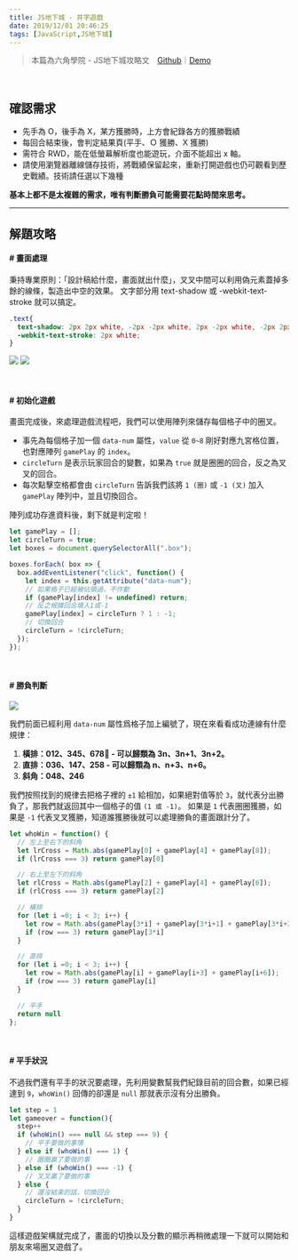 ```yaml
---
title: JS地下城 - 井字遊戲
date: 2019/12/01 20:46:25
tags: [JavaScript,JS地下城]
---
```

> 本篇為六角學院 - JS地下城攻略文　[Github](https://github.com/f820602h/OXGame/)｜[Demo](https://f820602h.github.io/OXGame/)

<br />

## 確認需求
* 先手為 O，後手為 X，某方獲勝時，上方會紀錄各方的獲勝戰績
* 每回合結束後，會判定結果頁(平手、Ｏ 獲勝、X 獲勝)
* 需符合 RWD，能在低螢幕解析度也能遊玩，介面不能超出 x 軸。
* 請使用瀏覽器離線儲存技術，將戰績保留起來，重新打開遊戲也仍可觀看到歷史戰績。技術請任選以下幾種
  
**基本上都不是太複雜的需求，唯有判斷勝負可能需要花點時間來思考。**

---
## 解題攻略

#### # 畫面處理

秉持專業原則：「設計稿給什麼，畫面就出什麼」，叉叉中間可以利用偽元素蓋掉多餘的線條，製造出中空的效果。
文字部分用 text-shadow 或 -webkit-text-stroke 就可以搞定。
```css
.text{
  text-shadow: 2px 2px white, -2px -2px white, 2px -2px white, -2px 2px white;
  -webkit-text-stroke: 2px white;
}
```
![](https://cdn-images-1.medium.com/max/5208/1*3uprjW3Qc2fTBbzFDeH3KA.png) ![](https://cdn-images-1.medium.com/max/4268/1*JlxlNuoF5OPvRfsv7Rpr2g.png)


<br />

#### # 初始化遊戲

畫面完成後，來處理遊戲流程吧，我們可以使用陣列來儲存每個格子中的圈叉。
* 事先為每個格子加一個 `data-num` 屬性，`value` 從 `0~8` 剛好對應九宮格位置，也對應陣列 `gamePlay` 的 `index`。
* `circleTurn` 是表示玩家回合的變數，如果為 `true` 就是圈圈的回合，反之為叉叉的回合。
* 每次點擊空格都會由 `circleTurn` 告訴我們該將 `1 (圈)` 或 `-1 (叉)` 加入 `gamePlay` 陣列中，並且切換回合。

陣列成功存進資料後，剩下就是判定啦！

```javascript
let gamePlay = [];
let circleTurn = true;
let boxes = document.querySelectorAll(".box");

boxes.forEach( box => {
  box.addEventListener("click", function() {
    let index = this.getAttribute("data-num");
    // 如果格子已經被佔領過，不作動
    if (gamePlay[index] != undefined) return;
    // 反之根據回合填入1或-1
    gamePlay[index] = circleTurn ? 1 : -1;
    // 切換回合
    circleTurn = !circleTurn;
  });
});
```

<br />

#### # 勝負判斷

![](/img/content/js-underground-8/ooxx.png)

我們前面已經利用 `data-num` 屬性爲格子加上編號了，現在來看看成功連線有什麼規律：
1. **橫排：012、345、678 - 可以歸類為 3n、3n+1、3n+2。**
2. **直排：036、147、258 - 可以歸類為 n、n+3、n+6。**
3. **斜角：048、246**

我們按照找到的規律去把格子裡的 `±1` 給相加，如果絕對值等於 `3`，就代表分出勝負了，那我們就返回其中一個格子的值 `(1 或 -1)`。
如果是 `1` 代表圈圈獲勝，如果是 `-1` 代表叉叉獲勝，知道誰獲勝後就可以處理勝負的畫面跟計分了。
```javascript
let whoWin = function() {
  // 左上至右下的斜角
  let lrCross = Math.abs(gamePlay[0] + gamePlay[4] + gamePlay[8]); 
  if (lrCross === 3) return gamePlay[0]

  // 右上至左下的斜角
  let rlCross = Math.abs(gamePlay[2] + gamePlay[4] + gamePlay[6]); 
  if (rlCross === 3) return gamePlay[2]

  // 橫排
  for (let i =0; i < 3; i++) {
    let row = Math.abs(gamePlay[3*i] + gamePlay[3*i+1] + gamePlay[3*i+2]);
    if (row === 3) return gamePlay[3*i]
  }

  // 直排
  for (let i =0; i < 3; i++) {
    let row = Math.abs(gamePlay[i] + gamePlay[i+3] + gamePlay[i+6]);
    if (row === 3) return gamePlay[i]
  }

  // 平手
  return null
};
```

<br />

#### # 平手狀況

不過我們還有平手的狀況要處理，先利用變數幫我們紀錄目前的回合數，如果已經達到 `9`，`whoWin()` 回傳的卻還是 `null` 那就表示沒有分出勝負。

```javascript
let step = 1
let gameover = function(){
  step++
  if (whoWin() === null && step === 9) {
    // 平手要做的事情
  } else if (whoWin() === 1) {
    // 圈圈贏了要做的事
  } else if (whoWin() === -1) {
    // 叉叉贏了要做的事
  } else {
    // 還沒結束的話，切換回合
    circleTurn = !circleTurn;
  }
}
```

這樣遊戲架構就完成了，畫面的切換以及分數的顯示再稍微處理一下就可以開始和朋友來場圈叉遊戲了。